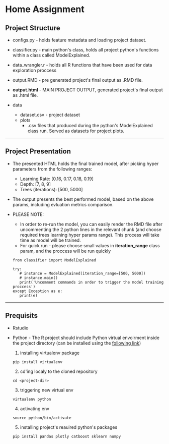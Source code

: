 # Home Assignment

## Project Structure

  * configs.py - holds feature metadata and loading project dataset.
  * classifier.py - main python's class, holds all project python's functions within a class called ModelExplained.
  * data_wrangler.r - holds all R functions that have been used for data exploration proccess
  * output.RMD - pre generated project's final output as .RMD file.
  
  * **output.html** - MAIN PROJECT OUTPUT, generated project's final output as .html file.
  
  * data
      * dataset.csv - project dataset
      * plots
         * .csv files that produced during the python's ModelExplained class run. Served as datasets for project plots.

---

 ## Project Presentation
  
  * The presented HTML holds the final trained model, after picking hyper parameters from the following ranges:
      * Learning Rate: [0.16, 0.17, 0.18, 0.19]
      * Depth: [7, 8, 9]
      * Trees (iterations): [500, 5000]

  * The output presents the best performed model, based on the above params, including evluation metrics comparison.

  * PLEASE NOTE: 
       * In order to re-run the model, you can easily render the RMD file after uncommenting the 2 python lines in the relevant chunk (and choose required trees learning hyper params range). This process will take time as model will be trained.
       * For quick run - please choose small values in **iteration_range** class param, and the proccess will be run quickly

       ```{python}
       from classifier import ModelExplained

       try:
          # instance = ModelExplained(iteration_range=[500, 5000])
          # instance.main()
          print('Uncomment commands in order to trigger the model training proccess')
       except Exception as e:
          print(e)
       ```

--- 

## Prequisits 
  * Rstudio
  * Python - The R project should include Python virtual envoirment inside the project directory (can be installed using the [following link](https://support.rstudio.com/hc/en-us/articles/360023654474-Installing-and-Configuring-Python-with-RStudio))

       1. installing virtualenv package
       ```
       pip install virtualenv
       ```
       
       2. cd'ing localy to the cloned repository 
             
       ```
       cd <project-dir>
       ```
       
       3. triggering new virtual env
       
       ```
       virtualenv python
       ```
       
       4. activating env
       
       ```
       source python/bin/activate
       ```
       
       5. installing project's reauired python's packages
       
       ```
       pip install pandas plotly catboost sklearn numpy
       ```
    
  

                 
